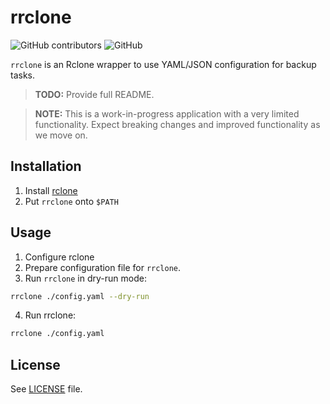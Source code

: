# rrclone

![GitHub contributors](https://img.shields.io/github/contributors/telostat/rrclone)
![GitHub](https://img.shields.io/github/license/telostat/rrclone)

`rrclone` is an Rclone wrapper to use YAML/JSON configuration for backup tasks.

> **TODO:** Provide full README.

> **NOTE:** This is a work-in-progress application with a very limited
> functionality. Expect breaking changes and improved functionality as we move
> on.

## Installation

1. Install [rclone](https://rclone.org/install/)
2. Put `rrclone` onto `$PATH`

## Usage

1. Configure rclone
2. Prepare configuration file for `rrclone`.
3. Run `rrclone` in dry-run mode:
  ```sh
  rrclone ./config.yaml --dry-run
  ```
4. Run rrclone:
  ```sh
  rrclone ./config.yaml
  ```

## License

See [LICENSE](./LICENSE) file.
